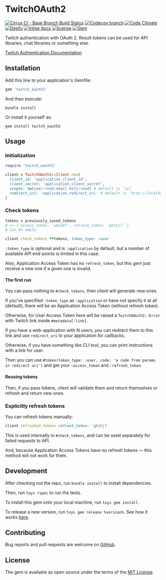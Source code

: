 # TwitchOAuth2

[![Cirrus CI - Base Branch Build Status](https://img.shields.io/cirrus/github/AlexWayfer/twitch_oauth2?style=flat-square)](https://cirrus-ci.com/github/AlexWayfer/twitch_oauth2)
[![Codecov branch](https://img.shields.io/codecov/c/github/AlexWayfer/twitch_oauth2/main.svg?style=flat-square)](https://codecov.io/gh/AlexWayfer/twitch_oauth2)
[![Code Climate](https://img.shields.io/codeclimate/maintainability/AlexWayfer/twitch_oauth2.svg?style=flat-square)](https://codeclimate.com/github/AlexWayfer/twitch_oauth2)
[![Depfu](https://img.shields.io/depfu/AlexWayfer/twitch_oauth2?style=flat-square)](https://depfu.com/repos/github/AlexWayfer/twitch_oauth2)
[![Inline docs](https://inch-ci.org/github/AlexWayfer/twitch_oauth2.svg?branch=main)](https://inch-ci.org/github/AlexWayfer/twitch_oauth2)
[![license](https://img.shields.io/github/license/AlexWayfer/twitch_oauth2.svg?style=flat-square)](https://github.com/AlexWayfer/twitch_oauth2/blob/main/LICENSE.txt)
[![Gem](https://img.shields.io/gem/v/twitch_oauth2.svg?style=flat-square)](https://rubygems.org/gems/twitch_oauth2)

Twitch authentication with OAuth 2.
Result tokens can be used for API libraries, chat libraries or something else.

[Twitch Authentication Documentation](https://dev.twitch.tv/docs/authentication)

## Installation

Add this line to your application's Gemfile:

```ruby
gem 'twitch_oauth2'
```

And then execute:

```
bundle install
```

Or install it yourself as:

```
gem install twitch_oauth2
```

## Usage

### Initialization

```ruby
require 'twitch_oauth2'

client = TwitchOAuth2::Client.new(
  client_id: 'application_client_id',
  client_secret: 'application_client_secret',
  scopes: %w[user:read:email bits:read] # default is `nil`
  redirect_uri: 'application_redirect_uri' # default is `http://localhost`
)
```

### Check tokens

```ruby
tokens = previously_saved_tokens
# => { access_token: 'abcdef', refresh_token: 'ghikjl' }
# Can be empty.

client.check_tokens **tokens, token_type: :user
```

`:token_type` is optional and is `:application` by default,
but a number of available API end-points is limited in this case.

Also, Application Access Token has no `refresh_token`, but this gem just receive a new one
if a given one is invalid.

#### The first run

You can pass nothing to `#check_tokens`, then client will generate new ones.

If you've specified `:token_type` as `:application` or have not specify it at all (default),
there will be an Application Access Token (without refresh token).

Otherwise, for User Access Token here will be raised a `TwitchOAuth2::Error` with Twitch link
inside `#metadata[:link]`.

If you have a web-application with N users, you can redirect them to this link
and use `redirect_uri` to your application for callbacks.

Otherwise, if you have something like CLI tool, you can print instructions with a link for user.

Then you can use `#token(token_type: :user, code: 'a code from params in redirect uri')`
and get your `:access_token` and `:refresh_token`.

#### Reusing tokens

Then, if you pass tokens, client will validate them and return themselves
or refresh and return new ones.

### Explicitly refresh tokens

You can refresh tokens manually:

```ruby
client.refreshed_tokens refresh_token: 'ghikjl'
```

This is used internally in `#check_tokens`, and can be used separately
for failed requests to API.

And, because Application Access Tokens have no refresh tokens — this method will not work for them.

## Development

After checking out the repo, run `bundle install` to install dependencies.

Then, run `toys rspec` to run the tests.

To install this gem onto your local machine, run `toys gem install`.

To release a new version, run `toys gem release %version%`.
See how it works [here](https://github.com/AlexWayfer/gem_toys#release).

## Contributing

Bug reports and pull requests are welcome on [GitHub](https://github.com/AlexWayfer/twitch_oauth2).

## License

The gem is available as open source under the terms of the
[MIT License](https://opensource.org/licenses/MIT).
